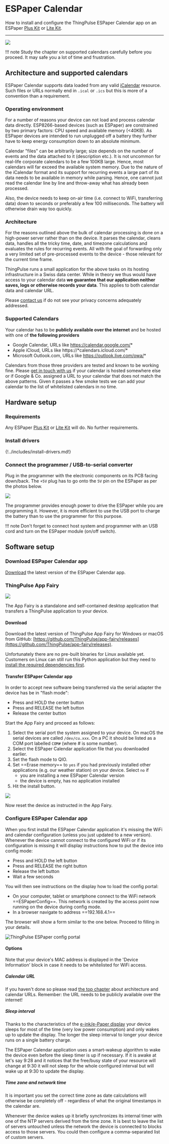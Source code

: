 # ESPaper Calendar

How to install and configure the ThingPulse ESPaper Calendar app on an ESPaper [Plus Kit](https://thingpulse.com/product/2-9-espaper-plus-kit/) or [Lite Kit](https://thingpulse.com/product/2-9-espaper-lite-kit/).

---

![](../img/guides/espaper-calendar/ThingPulse-ESPaper-Calendar-available-next.png)

!!! note
    Study the chapter on supported calendars carefully before you proceed. It may safe you a lot of time and frustration.

## Architecture and supported calendars

ESPaper Calendar supports data loaded from any valid [iCalendar](https://en.wikipedia.org/wiki/ICalendar) resource. Such files or URLs normally end in `.ical` or `.ics` but this is more of a convention than a requirement. 

### Operating environment

For a number of reasons your device can not load and process calendar data directly. ESP8266-based devices (such as ESPaper) are constrained by two primary factors: CPU speed and available memory (<40KB). As ESPaper devices are intended to run unplugged off a battery they further have to keep energy consumption down to an absolute minimum.

Calendar "files" can be arbitrarily large; size depends on the number of events and the data attached to it (description etc.). It is not uncommon for real-life corporate calendars to be a few 100KB large. Hence, most calendars will far exceed the available system memory. Due to the nature of the iCalendar format and its support for recurring events a large part of its data needs to be available in memory while parsing. Hence, one cannot just read the calendar line by line and throw-away what has already been processed.

Also, the device needs to keep on-air time (i.e. connect to WiFi, transferring data) down to seconds or preferably a few 100 milliseconds. The battery will otherwise drain way too quickly.

### Architecture

For the reasons outlined above the bulk of calendar processing is done on a high-power server rather than on the device. It parses the calendar, cleans data, handles all the tricky time, date, and timezone calculations and evaluates the rules for recurring events. All with the goal of forwarding only a very limited set of pre-processed events to the device - those relevant for the current time frame.

ThingPulse runs a small application for the above tasks on its hosting infrastructure in a Swiss data center. While in theory we thus would have access to your calendar data **we guarantee that our application neither saves, logs or otherwise records your data**. This applies to both calendar data and calendar URL.

Please [contact us](https://thingpulse.com/about/contact/) if do not see your privacy concerns adequately addressed.

### Supported Calendars

Your calendar has to be **publicly available over the internet** and be hosted with one of **the following providers**

- Google Calendar, URLs like https://calendar.google.com/*
- Apple iCloud, URLs like https://\*calendars.icloud.com/*
- Microsoft Outlook.com, URLs like https://outlook.live.com/owa/*

Calendars from those three providers are tested and known to be working fine. Please [get in touch with us](https://thingpulse.com/about/contact/) if your calendar is hosted somewhere else or if Google & Co. assigned a URL to your calendar that does not match the above patterns. Given it passes a few smoke tests we can add your calendar to the list of whitelisted calendars in no time.

## Hardware setup

### Requirements

Any ESPaper [Plus Kit](https://thingpulse.com/product/2-9-espaper-plus-kit/) or [Lite Kit](https://thingpulse.com/product/2-9-espaper-lite-kit/) will do. No further requirements.

### Install drivers
{!../includes/install-drivers.md!}

### Connect the programmer / USB-to-serial converter

Plug in the programmer with the electronic components on its PCB facing down/back. The `+5V` plug has to go onto the `5V` pin on
the ESPaper as per the photos below.

![](../img/guides/espaper-plus-kit/USB-to-serial-programmer.jpg)

The programmer provides enough power to drive the ESPaper while you are programming it. However, it is more efficient
 to use the USB port to charge the battery than to use the programmer for this purpose.
 
!!! note
    Don't forget to connect host system and programmer with an USB cord and turn on the ESPaper module (on/off switch).

## Software setup

### Download ESPaper Calendar app

[Download](https://calendar.espaper.com/releases/thingpulse-espaper-calendar-v1-rc1.bin) the latest version of the ESPaper Calendar app.

### ThingPulse App Fairy

![](../img/ThingPulse-App-Fairy-splash.png)

The App Fairy is a standalone and self-contained desktop application that transfers a ThingPulse application to your device.

#### Download

Download the latest version of ThingPulse App Fairy for Windows or macOS from GitHub: [https://github.com/ThingPulse/app-fairy/releases](https://github.com/ThingPulse/app-fairy/releases).

Unfortunately there are no pre-built binaries for Linux available yet. Customers on Linux can still run this Python application but they need to [install the required dependencies first](https://github.com/ThingPulse/app-fairy#build-it-yourself).

#### Transfer ESPaper Calendar app

In order to accept new software being transferred via the serial adapter the device has be in "flash mode":

- Press and HOLD the center button
- Press and RELEASE the left button
- Release the center button

Start the App Fairy and proceed as follows:

1. Select the serial port the system assigned to your device. On macOS the serial devices are called `/dev/cu.xxx`. On a PC it should be listed as a COM port labelled `COM#` (where # is some number).
1. Select the ESPaper Calendar application file that you downloaded earlier.
1. Set the flash mode to QIO.
1. Set ==Erase memory== to `yes` if you had previously installed other applications (e.g. our weather station) on your device. Select `no` if
	*  you are installing a new ESPaper Calendar version
	*  the device is empty, has no application installed
1. Hit the install button.

![](../img/guides/espaper-calendar/ThingPulse-ESPaper-Calendar-App-Fairy-settings.png)

Now reset the device as instructed in the App Fairy.

  
### Configure ESPaper Calendar app

When you first install the ESPaper Calendar application it's missing the WiFi and calendar configuration (unless you just updated to a new version). Whenever the device cannot connect to the configured WiFi or if its configuration is missing it will display instructions how to put the device into config mode:

- Press and HOLD the left button
- Press and RELEASE the right button
- Release the left button
- Wait a few seconds

You will then see instructions on the display how to load the config portal:

- On your computer, tablet or smartphone connect to the WiFi network ==ESPaperConfig==. This network is created by the access point now running on the device during config mode.
- In a browser navigate to address ==192.168.4.1==

The browser will show a form similar to the one below. Proceed to filling in your details.

<div id="espcal-config">
    <img src="../../img/guides/espaper-calendar/ESPaper-Calendar-config.jpg"/ alt="ThingPulse ESPaper config portal" >
    <h4>Options</h4>
    <p>
    Note that your device's MAC address is displayed in the 'Device Information' block in case it needs to be whitelisted for WiFi access.
    </p>
    <h5>Calendar URL</h5>
    <p>If you haven't done so please read <a href="#architecture-and-supported-calendars">the top chapter</a> about architecture and calendar URLs. Remember: the URL needs to be publicly available over the internet!</p>
    <h5>Sleep interval</h5>
    <p>Thanks to the characteristics of the <a href="https://en.wikipedia.org/wiki/Electronic_paper" target="_blank">e-ink/e-Paper display</a> your device sleeps for most of the time (very low power consumption) and only wakes up to update the display. The longer the sleep interval to longer your device runs on a single battery charge.</p>
    <p>The ESPaper Calendar application uses a smart-wakeup algorithm to wake the device even before the sleep timer is up if necessary. If it is awake at let's say 9:28 and it notices that the free/busy state of your resource will change at 9:30 it will not sleep for the whole configured interval but will wake up at 9:30 to update the display.</p>
    <h5>Time zone and network time</h5>
    <p>It is important you set the correct time zone as date calculations will otherwise be completely off - regardless of what the original timestamps in the calendar are.</p>
    <p>Whenever the device wakes up it briefly synchronizes its internal timer with one of the NTP servers derived from the time zone. It is best to leave the list of servers untouched unless the network the device is connected to blocks access to those servers. You could then configure a comma-separated list of custom servers.</p>
</div>​